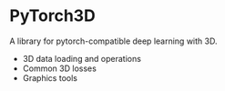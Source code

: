 # PyTorch3D

A library for  pytorch-compatible deep learning with 3D.

- 3D data loading and operations
- Common 3D losses
- Graphics tools
